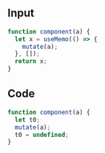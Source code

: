 
## Input

```javascript
function component(a) {
  let x = useMemo(() => {
    mutate(a);
  }, []);
  return x;
}

```

## Code

```javascript
function component(a) {
  let t0;
  mutate(a);
  t0 = undefined;
}

```
      